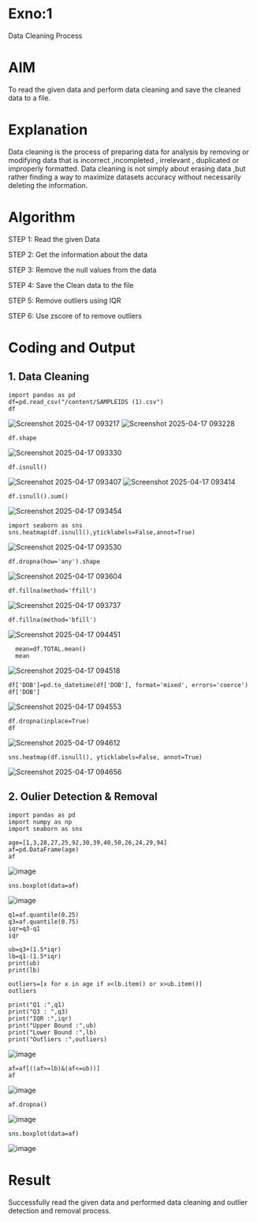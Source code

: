 # Exno:1
Data Cleaning Process 

# AIM
To read the given data and perform data cleaning and save the cleaned data to a file.

# Explanation
Data cleaning is the process of preparing data for analysis by removing or modifying data that is incorrect ,incompleted , irrelevant , duplicated or improperly formatted. Data cleaning is not simply about erasing data ,but rather finding a way to maximize datasets accuracy without necessarily deleting the information.

# Algorithm
STEP 1: Read the given Data

STEP 2: Get the information about the data

STEP 3: Remove the null values from the data

STEP 4: Save the Clean data to the file

STEP 5: Remove outliers using IQR

STEP 6: Use zscore of to remove outliers

# Coding and Output

## 1. Data Cleaning

```
import pandas as pd
df=pd.read_csv("/content/SAMPLEIDS (1).csv")
df
```
![Screenshot 2025-04-17 093217](https://github.com/user-attachments/assets/7de83fb3-eb99-4e49-b9d9-367f96e41e32)
![Screenshot 2025-04-17 093228](https://github.com/user-attachments/assets/b29a5fc7-0ed4-4f39-92f9-b61d9a06e510)
```
df.shape
```
![Screenshot 2025-04-17 093330](https://github.com/user-attachments/assets/26c645a7-4021-4d2d-b2b0-21a64c074d62)
```
df.isnull()
```
![Screenshot 2025-04-17 093407](https://github.com/user-attachments/assets/1d7e33cb-0c24-4355-8fad-2f1aa89e280d)
![Screenshot 2025-04-17 093414](https://github.com/user-attachments/assets/ff7910ca-0654-4381-a5ca-bfd0a439f2c4)
```
df.isnull().sum()
```
![Screenshot 2025-04-17 093454](https://github.com/user-attachments/assets/9457dae8-efcd-4366-8eb4-709b0ae3eeca)
```
import seaborn as sns
sns.heatmap(df.isnull(),yticklabels=False,annot=True)
```
![Screenshot 2025-04-17 093530](https://github.com/user-attachments/assets/9c2886a6-6933-40fd-8098-4b8fca4e8054)
```
df.dropna(how='any').shape
```
![Screenshot 2025-04-17 093604](https://github.com/user-attachments/assets/0aa94015-071b-469c-a872-66bc20cd6ab8)
```
df.fillna(method='ffill')
```
![Screenshot 2025-04-17 093737](https://github.com/user-attachments/assets/f5cac4de-c6c0-4077-81b7-4608bed1cd03)
```
df.fillna(method='bfill')
```
![Screenshot 2025-04-17 094451](https://github.com/user-attachments/assets/ce92baa1-aafd-4651-905c-788a8bd084d2)
```
  mean=df.TOTAL.mean()
  mean
```
![Screenshot 2025-04-17 094518](https://github.com/user-attachments/assets/c33d8288-bc27-4b9c-9846-38d87b3af4e5)
```
df['DOB']=pd.to_datetime(df['DOB'], format='mixed', errors='coerce')
df['DOB']
```
![Screenshot 2025-04-17 094553](https://github.com/user-attachments/assets/76e96adf-647c-490f-9db7-d692cce86d8f)
```
df.dropna(inplace=True)
df
```
![Screenshot 2025-04-17 094612](https://github.com/user-attachments/assets/d4c6be21-8cbd-4449-8fd4-811ee479d53b)
```
sns.heatmap(df.isnull(), yticklabels=False, annot=True)
```
![Screenshot 2025-04-17 094656](https://github.com/user-attachments/assets/81b626fe-f702-477d-aabf-f5af7ca06930)


## 2. Oulier Detection & Removal

```
import pandas as pd
import numpy as np
import seaborn as sns

age=[1,3,28,27,25,92,30,39,40,50,26,24,29,94]
af=pd.DataFrame(age)
af
```
![image](https://github.com/user-attachments/assets/1be5cb8b-cac9-4927-8229-594ead371b40)
```
sns.boxplot(data=af)
```
![image](https://github.com/user-attachments/assets/7961157f-e107-47c4-a29d-913ee41f253a)
```
q1=af.quantile(0.25)
q3=af.quantile(0.75)
iqr=q3-q1
iqr

ub=q3+(1.5*iqr)
lb=q1-(1.5*iqr)
print(ub)
print(lb)

outliers=[x for x in age if x<lb.item() or x>ub.item()]
outliers

print("Q1 :",q1)
print("Q3 : ",q3)
print("IQR :",iqr)
print("Upper Bound :",ub)
print("Lower Bound :",lb)
print("Outliers :",outliers)
```
![image](https://github.com/user-attachments/assets/c4c66dec-5d3d-4f3a-be5e-e7056d6ab832)
```
af=af[((af>=lb)&(af<=ub))]
af
```
![image](https://github.com/user-attachments/assets/3c4d62e2-3d93-40e7-a41a-404d62c1f260)
```
af.dropna()
```
![image](https://github.com/user-attachments/assets/ed41fcc5-c144-4495-b6e8-952cc208e2d1)
```
sns.boxplot(data=af)
```
![image](https://github.com/user-attachments/assets/3dbafcea-fe5f-41af-8b77-95d326696cc7)


# Result
Successfully read the given data and performed data cleaning and outlier detection and removal process.

